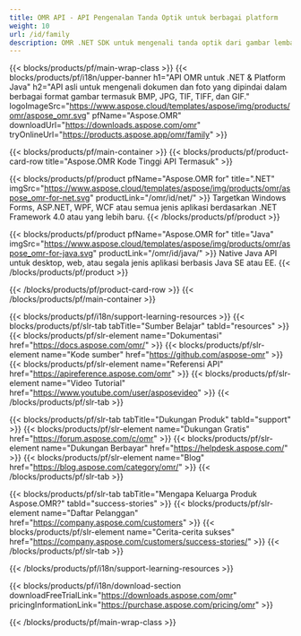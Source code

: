 ```yaml
---
title: OMR API - API Pengenalan Tanda Optik untuk berbagai platform 
weight: 10
url: /id/family
description: OMR .NET SDK untuk mengenali tanda optik dari gambar lembar digital. Kembangkan aplikasi untuk web, desktop, dan seluler untuk memindai tes, ujian, survei, kuesioner.
---
```


{{< blocks/products/pf/main-wrap-class >}}
{{< blocks/products/pf/i18n/upper-banner h1="API OMR untuk .NET & Platform Java" h2="API asli untuk mengenali dokumen dan foto yang dipindai dalam berbagai format gambar termasuk BMP, JPG, TIF, TIFF, dan GIF." logoImageSrc="https://www.aspose.cloud/templates/aspose/img/products/omr/aspose_omr.svg" pfName="Aspose.OMR" downloadUrl="https://downloads.aspose.com/omr" tryOnlineUrl="https://products.aspose.app/omr/family" >}}

{{< blocks/products/pf/main-container >}}
{{< blocks/products/pf/product-card-row title="Aspose.OMR Kode Tinggi API Termasuk" >}}

{{< blocks/products/pf/product pfName="Aspose.OMR for" title=".NET" imgSrc="https://www.aspose.cloud/templates/aspose/img/products/omr/aspose_omr-for-net.svg" productLink="/omr/id/net/" >}}
Targetkan Windows Forms, ASP.NET, WPF, WCF atau semua jenis aplikasi berdasarkan .NET Framework 4.0 atau yang lebih baru.
{{< /blocks/products/pf/product >}}

{{< blocks/products/pf/product pfName="Aspose.OMR for" title="Java" imgSrc="https://www.aspose.cloud/templates/aspose/img/products/omr/aspose_omr-for-java.svg" productLink="/omr/id/java/" >}}
Native Java API untuk desktop, web, atau segala jenis aplikasi berbasis Java SE atau EE.
{{< /blocks/products/pf/product >}}

{{< /blocks/products/pf/product-card-row >}}
{{< /blocks/products/pf/main-container >}}

{{< blocks/products/pf/i18n/support-learning-resources >}}
{{< blocks/products/pf/slr-tab tabTitle="Sumber Belajar" tabId="resources" >}}
{{< blocks/products/pf/slr-element name="Dokumentasi" href="https://docs.aspose.com/omr/" >}}
{{< blocks/products/pf/slr-element name="Kode sumber" href="https://github.com/aspose-omr" >}}
{{< blocks/products/pf/slr-element name="Referensi API" href="https://apireference.aspose.com/omr" >}}
{{< blocks/products/pf/slr-element name="Video Tutorial" href="https://www.youtube.com/user/asposevideo" >}}
{{< /blocks/products/pf/slr-tab >}}

{{< blocks/products/pf/slr-tab tabTitle="Dukungan Produk" tabId="support" >}}
{{< blocks/products/pf/slr-element name="Dukungan Gratis" href="https://forum.aspose.com/c/omr" >}}
{{< blocks/products/pf/slr-element name="Dukungan Berbayar" href="https://helpdesk.aspose.com/" >}}
{{< blocks/products/pf/slr-element name="Blog" href="https://blog.aspose.com/category/omr/" >}}
{{< /blocks/products/pf/slr-tab >}}

{{< blocks/products/pf/slr-tab tabTitle="Mengapa Keluarga Produk Aspose.OMR?" tabId="success-stories" >}}
{{< blocks/products/pf/slr-element name="Daftar Pelanggan" href="https://company.aspose.com/customers" >}}
{{< blocks/products/pf/slr-element name="Cerita-cerita sukses" href="https://company.aspose.com/customers/success-stories/" >}}
{{< /blocks/products/pf/slr-tab >}}

{{< /blocks/products/pf/i18n/support-learning-resources >}}

{{< blocks/products/pf/i18n/download-section downloadFreeTrialLink="https://downloads.aspose.com/omr" pricingInformationLink="https://purchase.aspose.com/pricing/omr" >}}

{{< /blocks/products/pf/main-wrap-class >}}